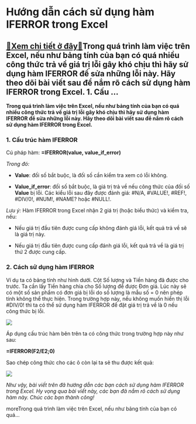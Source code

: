 Hướng dẫn cách sử dụng hàm IFERROR trong Excel
==============================================

[:gift:Xem chi tiết ở đây:gift:](https://hddtvn.com/huong-dan-cach-su-dung-ham-iferror-trong-excel/)Trong quá trình làm việc trên Excel, nếu như bảng tính của bạn có quá nhiều công thức trả về giá trị lỗi gây khó chịu thì hãy sử dụng hàm IFERROR để sửa những lỗi này. Hãy theo dõi bài viết sau để nắm rõ cách sử dụng hàm IFERROR trong Excel. 1. Cấu …
----------------------------------------------------------------------------------------------------------------------------------------------------------------------------------------------------------------------------------------------------------

**Trong quá trình làm việc trên Excel, nếu như bảng tính của bạn có quá nhiều công thức trả về giá trị lỗi gây khó chịu thì hãy sử dụng hàm IFERROR để sửa những lỗi này. Hãy theo dõi bài viết sau để nắm rõ cách sử dụng hàm IFERROR trong Excel.**


### 1. Cấu trúc hàm IFERROR


Cú pháp hàm: **=IFERROR(value, value\_if\_error)**


*Trong đó:*




* **Value**: đối số bắt buộc, là đối số cần kiểm tra xem có lỗi không.

* **Value\_if\_error**: đối số bắt buộc, là giá trị trả về nếu công thức của đối số **Value** bị lỗi. Các kiểu lỗi sau đây được đánh giá: #N/A, #VALUE!, #REF!, #DIV/0!, #NUM!, #NAME? hoặc #NULL!.



*Lưu ý:* Hàm IFERROR trong Excel nhận 2 giá trị (hoặc biểu thức) và kiểm tra, nếu:




* Nếu giá trị đầu tiên được cung cấp không đánh giá lỗi, kết quả trả về sẽ là giá trị này.

* Nếu giá trị đầu tiên được cung cấp đánh giá lỗi, kết quả trả về là giá trị thứ 2 được cung cấp.



### 2. Cách sử dụng hàm IFERROR


Ví dụ ta có bảng tính như hình dưới. Cột Số lượng và Tiền hàng đã được cho trước. Ta cần lấy Tiền hàng chia cho Số lượng để được Đơn giá. Lúc này sẽ có một số sản phẩm có đơn giá bị lỗi do số lượng là mẫu số = 0 nên phép tính không thể thực hiện. Trong trường hợp này, nếu không muốn hiển thị lỗi #DIV/0! thì ta có thể sử dụng hàm IFERROR để đặt giá trị trả về là 0 nếu công thức bị lỗi.


![](https://hddtvn.com/wp-content/uploads/2021/01/MJnC2mz.png)


Áp dụng cấu trúc hàm bên trên ta có công thức trong trường hợp này như sau:


**=IFERROR(F2/E2;0)**


Sao chép công thức cho các ô còn lại ta sẽ thu được kết quả:


![](https://hddtvn.com/wp-content/uploads/2021/01/vceV8fH.png)


*Như vậy, bài viết trên đã hướng dẫn các bạn cách sử dụng hàm IFERROR trong Excel. Hy vọng qua bài viết này, các bạn đã nắm rõ cách sử dụng hàm này. Chúc các bạn thành công!*


moreTrong quá trình làm việc trên Excel, nếu như bảng tính của bạn có quá…

